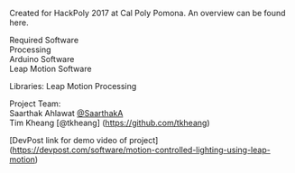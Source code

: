 Created for HackPoly 2017 at Cal Poly Pomona. An overview can be found here.

Required Software  
Processing  
Arduino Software  
Leap Motion Software  

Libraries:
Leap Motion Processing

Project Team:  
Saarthak Ahlawat [@SaarthakA](https://github.com/SaarthakA)    
Tim Kheang [@tkheang] (https://github.com/tkheang)  

[DevPost link for demo video of project] (https://devpost.com/software/motion-controlled-lighting-using-leap-motion)  
